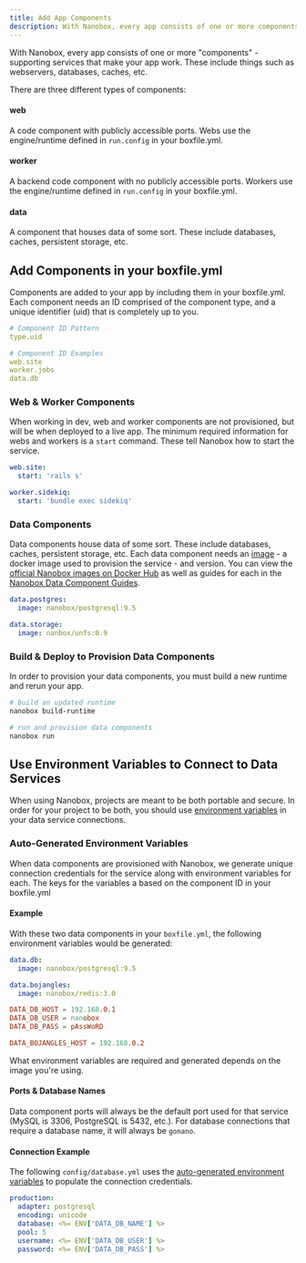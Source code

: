 ```yaml
---
title: Add App Components
description: With Nanobox, every app consists of one or more components - supporting services that make your app work. Adding components is done in the boxfile.yml.
---
```


With Nanobox, every app consists of one or more "components" - supporting services that make your app work. These include things such as webservers, databases, caches, etc.

There are three different types of components:

#### web
A code component with publicly accessible ports. Webs use the engine/runtime defined in `run.config` in your boxfile.yml.

#### worker
A backend code component with no publicly accessible ports. Workers use the engine/runtime defined in `run.config` in your boxfile.yml.

#### data
A component that houses data of some sort. These include databases, caches, persistent storage, etc.

## Add Components in your boxfile.yml
Components are added to your app by including them in your boxfile.yml. Each component needs an ID comprised of the component type, and a unique identifier (uid) that is completely up to you.

```yaml
# Component ID Pattern
type.uid

# Component ID Examples
web.site
worker.jobs
data.db
```

### Web & Worker Components
When working in dev, web and worker components are not provisioned, but will be when deployed to a live app. The minimum required information for webs and workers is a `start` command. These tell Nanobox how to start the service.

```yaml
web.site:
  start: 'rails s'

worker.sidekiq:
  start: 'bundle exec sidekiq'
```

### Data Components
Data components house data of some sort. These include databases, caches, persistent storage, etc. Each data component needs an [image](/images) - a docker image used to provision the service - and version. You can view the [official Nanobox images on Docker Hub](https://hub.docker.com/r/nanobox/) as well as guides for each in the [Nanobox Data Component Guides](https://guides.nanobox.io/components/).

```yaml
data.postgres:
  image: nanobox/postgresql:9.5

data.storage:
  image: nanbox/unfs:0.9
```

### Build & Deploy to Provision Data Components
In order to provision your data components, you must build a new runtime and rerun your app.

```bash
# build an updated runtime
nanobox build-runtime

# run and provision data components
nanobox run
```

## Use Environment Variables to Connect to Data Services
When using Nanobox, projects are meant to be both portable and secure. In order for your project to be both, you should use [environment variables](/app-config/environment-variables/) in your data service connections.

### Auto-Generated Environment Variables
When data components are provisioned with Nanobox, we generate unique connection credentials for the service along with environment variables for each. The keys for the variables a based on the component ID in your boxfile.yml

#### Example
With these two data components in your `boxfile.yml`, the following environment variables would be generated:

```yaml
data.db:
  image: nanobox/postgresql:9.5

data.bojangles:
  image: nanobox/redis:3.0
```

```conf
DATA_DB_HOST = 192.168.0.1
DATA_DB_USER = nanobox
DATA_DB_PASS = pAssWoRD

DATA_BOJANGLES_HOST = 192.168.0.2
```

What environment variables are required and generated depends on the image you're using.

#### Ports & Database Names
Data component ports will always be the default port used for that service (MySQL is 3306, PostgreSQL is 5432, etc.). For database connections that require a database name, it will always be `gonano`.

#### Connection Example
The following `config/database.yml` uses the [auto-generated environment variables](/app-config/environment-variables/#auto-generated-environment-variables) to populate the connection credentials.

```yaml
production:
  adapter: postgresql
  encoding: unicode
  database: <%= ENV['DATA_DB_NAME'] %>
  pool: 5
  username: <%= ENV['DATA_DB_USER'] %>
  password: <%= ENV['DATA_DB_PASS'] %>
```
